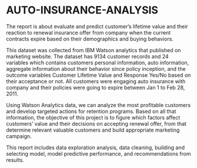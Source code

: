 # AUTO-INSURANCE-ANALYSIS
The report is about evaluate and predict customer’s lifetime value and their reaction to renewal insurance offer from company when the current contracts expire based on their demographics and buying behaviors.  

This dataset was collected from IBM Watson analytics that published on marketing website. The dataset has 9134 customer records and 24 variables which contains customers personal information, auto information, aggregate information about their behavior since policy inception, and the outcome variables Customer Lifetime Value and Response Yes/No based on their acceptance or not. All customers were engaging auto insurance with company and their policies were going to expire between Jan 1 to Feb 28, 2011. 

Using Watson Analytics data, we can analyze the most profitable customers and develop targeted actions for retention programs. Based on all that information, the objective of this project is to figure which factors affect customers’ value and their decisions on accepting renewal offer, from that determine relevant valuable customers and build appropriate marketing campaign.  

This report includes data exploration analysis, data cleaning, building and selecting model, model predictive performance, and recommendations from results.
